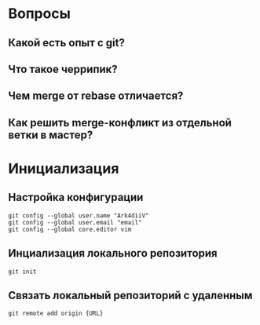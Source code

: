# Вопросы
## Какой есть опыт с git?

## Что такое черрипик?

## Чем merge от rebase отличается?

## Как решить merge-конфликт из отдельной ветки в мастер?

# Инициализация
## Настройка конфигурации
`git config --global user.name "Ark4diiV"`   
`git config --global user.email "email"`   
`git config --global core.editor vim`   
## Инциализация локального репозитория
`git init`
## Связать локальный репозиторий с удаленным
`git remote add origin {URL}`